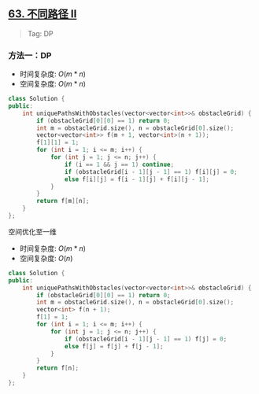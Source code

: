 ## [63. 不同路径 II](https://leetcode.cn/problems/unique-paths-ii/description/)

> Tag: DP

### 方法一：DP
* 时间复杂度: ${O(m*n)}$
* 空间复杂度: ${O(m*n)}$
```cpp
class Solution {
public:
    int uniquePathsWithObstacles(vector<vector<int>>& obstacleGrid) {
        if (obstacleGrid[0][0] == 1) return 0;
        int m = obstacleGrid.size(), n = obstacleGrid[0].size();
        vector<vector<int>> f(m + 1, vector<int>(n + 1));
        f[1][1] = 1;
        for (int i = 1; i <= m; i++) {
            for (int j = 1; j <= n; j++) {
                if (i == 1 && j == 1) continue;
                if (obstacleGrid[i - 1][j - 1] == 1) f[i][j] = 0;
                else f[i][j] = f[i - 1][j] + f[i][j - 1];
            }
        }
        return f[m][n];
    }
};
```

空间优化至一维

* 时间复杂度: ${O(m*n)}$
* 空间复杂度: ${O(n)}$
```cpp
class Solution {
public:
    int uniquePathsWithObstacles(vector<vector<int>>& obstacleGrid) {
        if (obstacleGrid[0][0] == 1) return 0;
        int m = obstacleGrid.size(), n = obstacleGrid[0].size();
        vector<int> f(n + 1);
        f[1] = 1;
        for (int i = 1; i <= m; i++) {
            for (int j = 1; j <= n; j++) {
                if (obstacleGrid[i - 1][j - 1] == 1) f[j] = 0;
                else f[j] = f[j] + f[j - 1];
            }
        }
        return f[n];
    }
};
```